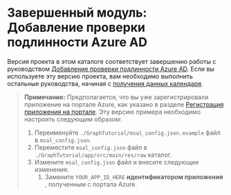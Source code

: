 # <a name="completed-module-add-azure-ad-authentication"></a>Завершенный модуль: Добавление проверки подлинности Azure AD

Версия проекта в этом каталоге соответствует завершению работы с руководством [Добавление проверки подлинности Azure AD](https://docs.microsoft.com/graph/tutorials/android?tutorial-step=3). Если вы используете эту версию проекта, вам необходимо выполнить остальные руководства, начиная с [получения данных календаря](https://docs.microsoft.com/graph/tutorials/android?tutorial-step=4).

> **Примечание:** Предполагается, что вы уже зарегистрировали приложение на портале Azure, как указано в разделе [Регистрация приложения на портале](https://docs.microsoft.com/graph/tutorials/android?tutorial-step=2). Эту версию примера необходимо настроить следующим образом:
>
> 1. Переименуйте `./GraphTutorial/msal_config.json.example` файл в `msal_config.json`.
> 1. Переместите `msal_config.json` файл в `./GraphTutorial/app/src/main/res/raw` каталог.
> 1. Измените `msal_config.json` файл и внесите следующие изменения.
>     1. Замените `YOUR_APP_ID_HERE` **идентификатором приложения** , полученным с портала Azure.
